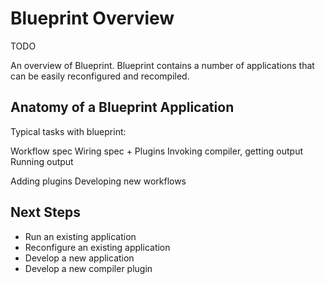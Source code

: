 # Blueprint Overview

TODO

An overview of Blueprint. Blueprint contains a number of applications that can be easily reconfigured and recompiled.

## Anatomy of a Blueprint Application
Typical tasks with blueprint:

Workflow spec
Wiring spec + Plugins
Invoking compiler, getting output
Running output

Adding plugins
Developing new workflows

## Next Steps

* Run an existing application
* Reconfigure an existing application
* Develop a new application
* Develop a new compiler plugin